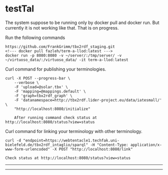 # testTal
The system suppose to be running only by docker pull and docker run. But currently it is not working like that. That is on progress.

Run the following commands
```
https://github.com/FrankGrimm/tbx2rdf_staging.git
<!--- docker pull fazleh/term-a-llod:latest ---> 
docker run -p 8080:8080 -v ~/server/:/tmp/server/ -v ~/virtuoso_data/:/virtuoso_data/ -it term-a-llod:latest

```
Curl command for publishing your terminologies.

```
curl -X POST --progress-bar \
    --verbose \
    -F 'upload=@solar.tbx' \
    -F 'mapping=@mappings.default' \
    -F 'graph=tbx2rdf_graph' \
    -F 'datanamespace=http://tbx2rdf.lider-project.eu/data/iatesmall/' \
    "http://localhost:8080/initialize"
    
    After running command check status at http://localhost:8080/status?view=status

```
Curl command for linking  your terminology with other terminology.

```
curl -d "endpoint=https://webtentacle1.techfak.uni-bielefeld.de/tbx2rdf_intaglio/sparql" -H "Content-Type: application/x-www-form-urlencoded" -X POST "http://localhost:8080/link"

Check status at http://localhost:8080/status?view=status
```


---



---
